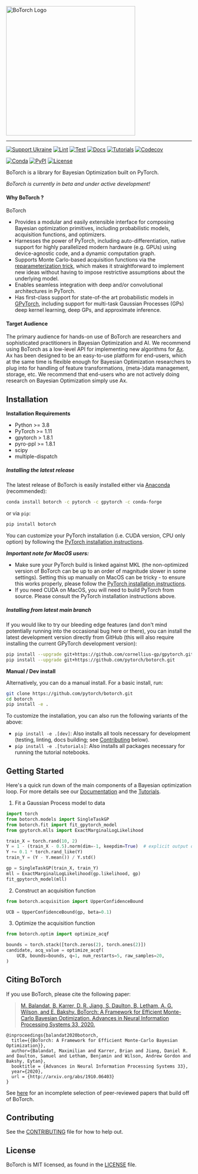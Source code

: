 <a href="https://botorch.org">
  <img width="350" src="https://botorch.org/img/botorch_logo_lockup.png" alt="BoTorch Logo" />
</a>

<hr/>

[![Support Ukraine](https://img.shields.io/badge/Support-Ukraine-FFD500?style=flat&labelColor=005BBB)](https://opensource.fb.com/support-ukraine)
[![Lint](https://github.com/pytorch/botorch/workflows/Lint/badge.svg)](https://github.com/pytorch/botorch/actions?query=workflow%3ALint)
[![Test](https://github.com/pytorch/botorch/workflows/Test/badge.svg)](https://github.com/pytorch/botorch/actions?query=workflow%3ATest)
[![Docs](https://github.com/pytorch/botorch/workflows/Docs/badge.svg)](https://github.com/pytorch/botorch/actions?query=workflow%3ADocs)
[![Tutorials](https://github.com/pytorch/botorch/workflows/Tutorials/badge.svg)](https://github.com/pytorch/botorch/actions?query=workflow%3ATutorials)
[![Codecov](https://img.shields.io/codecov/c/github/pytorch/botorch.svg)](https://codecov.io/github/pytorch/botorch)

[![Conda](https://img.shields.io/conda/v/pytorch/botorch.svg)](https://anaconda.org/pytorch/botorch)
[![PyPI](https://img.shields.io/pypi/v/botorch.svg)](https://pypi.org/project/botorch)
[![License](https://img.shields.io/badge/license-MIT-green.svg)](LICENSE)


BoTorch is a library for Bayesian Optimization built on PyTorch.

*BoTorch is currently in beta and under active development!*


#### Why BoTorch ?
BoTorch
* Provides a modular and easily extensible interface for composing Bayesian
  optimization primitives, including probabilistic models, acquisition functions,
  and optimizers.
* Harnesses the power of PyTorch, including auto-differentiation, native support
  for highly parallelized modern hardware (e.g. GPUs) using device-agnostic code,
  and a dynamic computation graph.
* Supports Monte Carlo-based acquisition functions via the
  [reparameterization trick](https://arxiv.org/abs/1312.6114), which makes it
  straightforward to implement new ideas without having to impose restrictive
  assumptions about the underlying model.
* Enables seamless integration with deep and/or convolutional architectures in PyTorch.
* Has first-class support for state-of-the art probabilistic models in
  [GPyTorch](http://www.gpytorch.ai/), including support for multi-task Gaussian
  Processes (GPs) deep kernel learning, deep GPs, and approximate inference.


#### Target Audience

The primary audience for hands-on use of BoTorch are researchers and
sophisticated practitioners in Bayesian Optimization and AI.
We recommend using BoTorch as a low-level API for implementing new algorithms
for [Ax](https://ax.dev). Ax has been designed to be an easy-to-use platform
for end-users, which at the same time is flexible enough for Bayesian
Optimization researchers to plug into for handling of feature transformations,
(meta-)data management, storage, etc.
We recommend that end-users who are not actively doing research on Bayesian
Optimization simply use Ax.


## Installation

**Installation Requirements**
- Python >= 3.8
- PyTorch >= 1.11
- gpytorch > 1.8.1
- pyro-ppl >= 1.8.1
- scipy
- multiple-dispatch


##### Installing the latest release

The latest release of BoTorch is easily installed either via
[Anaconda](https://www.anaconda.com/distribution/#download-section) (recommended):
```bash
conda install botorch -c pytorch -c gpytorch -c conda-forge
```
or via `pip`:
```bash
pip install botorch
```

You can customize your PyTorch installation (i.e. CUDA version, CPU only option)
by following the [PyTorch installation instructions](https://pytorch.org/get-started/locally/).

***Important note for MacOS users:***
* Make sure your PyTorch build is linked against MKL (the non-optimized version
  of BoTorch can be up to an order of magnitude slower in some settings).
  Setting this up manually on MacOS can be tricky - to ensure this works properly,
  please follow the [PyTorch installation instructions](https://pytorch.org/get-started/locally/).
* If you need CUDA on MacOS, you will need to build PyTorch from source. Please
  consult the PyTorch installation instructions above.


##### Installing from latest main branch

If you would like to try our bleeding edge features (and don't mind potentially
running into the occasional bug here or there), you can install the latest
development version directly from GitHub (this will also require installing
the current GPyTorch development version):
```bash
pip install --upgrade git+https://github.com/cornellius-gp/gpytorch.git
pip install --upgrade git+https://github.com/pytorch/botorch.git
```

**Manual / Dev install**

Alternatively, you can do a manual install. For a basic install, run:
```bash
git clone https://github.com/pytorch/botorch.git
cd botorch
pip install -e .
```

To customize the installation, you can also run the following variants of the
above:
* `pip install -e .[dev]`: Also installs all tools necessary for development
  (testing, linting, docs building; see [Contributing](#contributing) below).
* `pip install -e .[tutorials]`: Also installs all packages necessary for running the tutorial notebooks.


## Getting Started

Here's a quick run down of the main components of a Bayesian optimization loop.
For more details see our [Documentation](https://botorch.org/docs/introduction) and the
[Tutorials](https://botorch.org/tutorials).

1. Fit a Gaussian Process model to data
  ```python
  import torch
  from botorch.models import SingleTaskGP
  from botorch.fit import fit_gpytorch_model
  from gpytorch.mlls import ExactMarginalLogLikelihood

  train_X = torch.rand(10, 2)
  Y = 1 - (train_X - 0.5).norm(dim=-1, keepdim=True)  # explicit output dimension
  Y += 0.1 * torch.rand_like(Y)
  train_Y = (Y - Y.mean()) / Y.std()

  gp = SingleTaskGP(train_X, train_Y)
  mll = ExactMarginalLogLikelihood(gp.likelihood, gp)
  fit_gpytorch_model(mll)
  ```

2. Construct an acquisition function
  ```python
  from botorch.acquisition import UpperConfidenceBound

  UCB = UpperConfidenceBound(gp, beta=0.1)
  ```

3. Optimize the acquisition function
  ```python
  from botorch.optim import optimize_acqf

  bounds = torch.stack([torch.zeros(2), torch.ones(2)])
  candidate, acq_value = optimize_acqf(
      UCB, bounds=bounds, q=1, num_restarts=5, raw_samples=20,
  )
  ```


## Citing BoTorch

If you use BoTorch, please cite the following paper:
> [M. Balandat, B. Karrer, D. R. Jiang, S. Daulton, B. Letham, A. G. Wilson, and E. Bakshy. BoTorch: A Framework for Efficient Monte-Carlo Bayesian Optimization. Advances in Neural Information Processing Systems 33, 2020.](https://arxiv.org/abs/1910.06403)

```
@inproceedings{balandat2020botorch,
  title={{BoTorch: A Framework for Efficient Monte-Carlo Bayesian Optimization}},
  author={Balandat, Maximilian and Karrer, Brian and Jiang, Daniel R. and Daulton, Samuel and Letham, Benjamin and Wilson, Andrew Gordon and Bakshy, Eytan},
  booktitle = {Advances in Neural Information Processing Systems 33},
  year={2020},
  url = {http://arxiv.org/abs/1910.06403}
}
```

See [here](https://botorch.org/docs/papers) for an incomplete selection of peer-reviewed papers that build off of BoTorch.


## Contributing
See the [CONTRIBUTING](CONTRIBUTING.md) file for how to help out.


## License
BoTorch is MIT licensed, as found in the [LICENSE](LICENSE) file.

